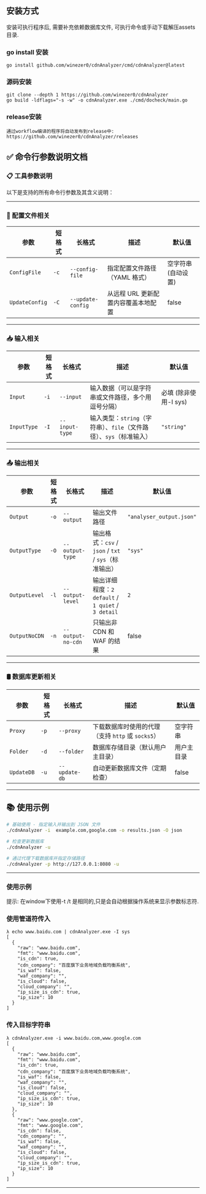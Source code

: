 ## 安装方式
安装可执行程序后, 需要补充依赖数据库文件, 可执行命令或手动下载解压assets目录.

### go install 安装
```
go install github.com/winezer0/cdnAnalyzer/cmd/cdnAnalyzer@latest
```

### 源码安装
```
git clone --depth 1 https://github.com/winezer0/cdnAnalyzer
go build -ldflags="-s -w" -o cdnAnalyzer.exe ./cmd/docheck/main.go
```

### release安装
```
通过workflow编译的程序将自动发布到release中:
https://github.com/winezer0/cdnAnalyzer/releases
```


## ✅ 命令行参数说明文档

### 📋 工具参数说明

以下是支持的所有命令行参数及其含义说明：

---

### 🔧 配置文件相关

| 参数             | 短格式  | 长格式               | 描述                   | 默认值         |
|----------------|------|-------------------|----------------------|-------------|
| `ConfigFile`   | `-c` | `--config-file`   | 指定配置文件路径（YAML 格式）    | 空字符串 (自动设置) |
| `UpdateConfig` | `-C` | `--update-config` | 从远程 URL 更新配置内容覆盖本地配置 | false       |

---

### 📥 输入相关

| 参数          | 短格式  | 长格式            | 描述                                          | 默认值             |
|-------------|------|----------------|---------------------------------------------|-----------------|
| `Input`     | `-i` | `--input`      | 输入数据（可以是字符串或文件路径，多个用逗号分隔）                   | 必填 (除非使用-I sys) |
| `InputType` | `-I` | `--input-type` | 输入类型：`string`（字符串）、`file`（文件路径）、`sys`（标准输入） | `"string"`      |

---

### 📤 输出相关

| 参数            | 短格式  | 长格式               | 描述                                          | 默认值                      |
|---------------|------|-------------------|---------------------------------------------|--------------------------|
| `Output`      | `-o` | `--output`        | 输出文件路径                                      | `"analyser_output.json"` |
| `OutputType`  | `-O` | `--output-type`   | 输出格式：`csv` / `json` / `txt` / `sys`（标准输出）   | `"sys"`                  |
| `OutputLevel` | `-l` | `--output-level`  | 输出详细程度：`2 default` / `1 quiet` / `3 detail` | `2`                    |
| `OutputNoCDN` | `-n` | `--output-no-cdn` | 只输出非 CDN 和 WAF 的结果                          | false                    |

---

### 🛢️ 数据库更新相关

| 参数         | 短格式  | 长格式           | 描述                                | 默认值   |
|------------|------|---------------|-----------------------------------|-------|
| `Proxy`    | `-p` | `--proxy`     | 下载数据库时使用的代理（支持 `http` 或 `socks5`） | 空字符串  |
| `Folder`   | `-d` | `--folder`    | 数据库存储目录（默认用户主目录）                  | 用户主目录 |
| `UpdateDB` | `-u` | `--update-db` | 自动更新数据库文件（定期检查）                   | false |

---

## 📚 使用示例

```bash
# 基础使用 - 指定输入并输出到 JSON 文件
./cdnAnalyzer -i  example.com,google.com -o results.json -O json

# 检查更新数据库
./cdnAnalyzer -u

# 通过代理下载数据库并指定存储路径
./cdnAnalyzer -p http://127.0.0.1:8080 -u
```
---

### 使用示例
提示: 在window下使用-t /t 是相同的,只是会自动根据操作系统来显示参数标志符.

### 使用管道符传入
```
λ echo www.baidu.com | cdnAnalyzer.exe -I sys
[
  {
    "raw": "www.baidu.com",
    "fmt": "www.baidu.com",
    "is_cdn": true,
    "cdn_company": "百度旗下业务地域负载均衡系统",
    "is_waf": false,
    "waf_company": "",
    "is_cloud": false,
    "cloud_company": "",
    "ip_size_is_cdn": true,
    "ip_size": 10
  }
]

```
### 传入目标字符串
```
λ cdnAnalyzer.exe -i www.baidu.com,www.google.com
[
  {
    "raw": "www.baidu.com",
    "fmt": "www.baidu.com",
    "is_cdn": true,
    "cdn_company": "百度旗下业务地域负载均衡系统",
    "is_waf": false,
    "waf_company": "",
    "is_cloud": false,
    "cloud_company": "",
    "ip_size_is_cdn": true,
    "ip_size": 10
  },
  {
    "raw": "www.google.com",
    "fmt": "www.google.com",
    "is_cdn": false,
    "cdn_company": "",
    "is_waf": false,
    "waf_company": "",
    "is_cloud": false,
    "cloud_company": "",
    "ip_size_is_cdn": true,
    "ip_size": 10
  }
]
```
---